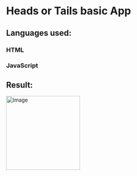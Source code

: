 # Heads or Tails basic App

## Languages used: 
### HTML
### JavaScript

## Result:
<img width="199" alt="image" src="https://user-images.githubusercontent.com/116182389/227786582-68ac72c1-046e-4fbb-86ff-1221ad4657e1.png">


